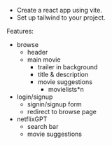 - Create a react app using vite.
- Set up tailwind to your project.

Features:
- browse
    - header
    - main movie
        - trailer in background
        - title & description
        - movie suggestions
            - movielists*n
- login/signup
    - signin/signup form
    - redirect to browse page
- netflixGPT
    - search bar
    - movie suggestions
